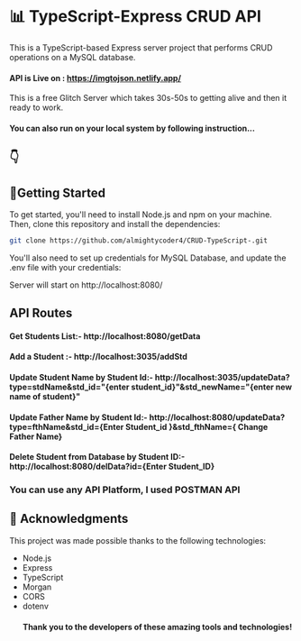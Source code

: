 # 📊 TypeScript-Express CRUD API

This is a TypeScript-based Express server project that performs CRUD operations on a MySQL database.

#### API is Live on : https://imgtojson.netlify.app/

This is a free Glitch Server which takes 30s-50s to getting alive and then it ready to work.

#### You can also run on your local system by following instruction...

## 👇

## 🚀Getting Started

To get started, you'll need to install Node.js and npm on your machine. Then, clone this repository and install the dependencies:

```bash
git clone https://github.com/almightycoder4/CRUD-TypeScript-.git

```

You'll also need to set up credentials for MySQL Database, and update the .env file with your credentials:

Server will start on http://localhost:8080/

## API Routes

#### Get Students List:- http://localhost:8080/getData

#### Add a Student :- http://localhost:3035/addStd

#### Update Student Name by Student Id:- http://localhost:3035/updateData?type=stdName&std_id="{enter student_id}"&std_newName="{enter new name of student}"

#### Update Father Name by Student Id:- http://localhost:8080/updateData?type=fthName&std_id={Enter Student_id }&std_fthName={ Change Father Name}

#### Delete Student from Database by Student ID:-http://localhost:8080/delData?id={Enter Student_ID}

### You can use any API Platform, I used POSTMAN API

## 🙏 Acknowledgments

This project was made possible thanks to the following technologies:

- Node.js
- Express
- TypeScript
- Morgan
- CORS
- dotenv
  #### Thank you to the developers of these amazing tools and technologies!
